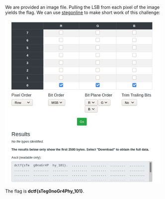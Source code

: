 We are provided an image file. Pulling the LSB from each pixel of the image yields the flag. We can use [stegonline](https://stegonline.georgeom.net/upload) to make short work of this challenge:

<img src='hidden_message.PNG' width=500>

The flag is **dctf{sTeg0noGr4Phy_101}**.

